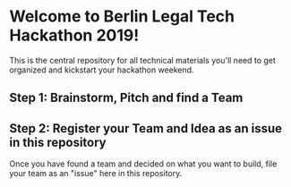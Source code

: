 # Welcome to Berlin Legal Tech Hackathon 2019!

This is the central repository for all technical materials you'll need to get organized and kickstart your hackathon weekend.

## Step 1: Brainstorm, Pitch and find a Team

## Step 2: Register your Team and Idea as an issue in this repository

Once you have found a team and decided on what you want to build, file your team as an "issue" here in this repository.
